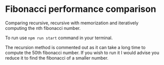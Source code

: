 # Fibonacci performance comparison

Comparing recursive, recursive with memorization and iteratively computing the nth fibonacci number.

To run use `npm run start` command in your terminal.

The recursion method is commented out as it can take a long time to compute the 50th fibonacci number. If you wish to run it I would advise you reduce it to find the fibonacci of a smaller number.

